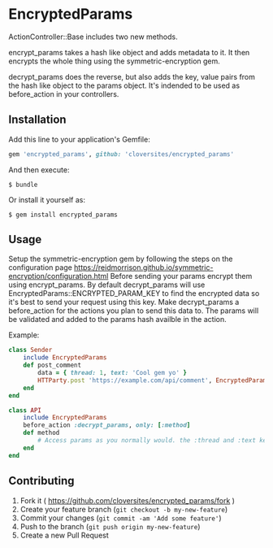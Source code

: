 # EncryptedParams

ActionController::Base includes two new methods.

encrypt_params takes a hash like object and adds metadata to it. It then encrypts the whole thing using the symmetric-encryption gem.

decrypt_params does the reverse, but also adds the key, value pairs from the hash like object to the params object. It's indended to be used as before_action in your controllers.

## Installation

Add this line to your application's Gemfile:

```ruby
gem 'encrypted_params', github: 'cloversites/encrypted_params'
```

And then execute:

    $ bundle

Or install it yourself as:

    $ gem install encrypted_params

## Usage

Setup the symmetric-encryption gem by following the steps on the configuration page https://reidmorrison.github.io/symmetric-encryption/configuration.html
Before sending your params encrypt them using encrypt_params. By default decrypt_params will use EncryptedParams::ENCRYPTED_PARAM_KEY to find the encrypted data so it's best to send your request using this key.
Make decrypt_params a before_action for the actions you plan to send this data to. The params will be validated and added to the params hash availble in the action.

Example:
```ruby
class Sender
    include EncryptedParams
    def post_comment
        data = { thread: 1, text: 'Cool gem yo' }
        HTTParty.post 'https://example.com/api/comment', EncryptedParams::ENCRYPTED_PARAM_KEY => encrypt_params(data)
    end
end

class API
    include EncryptedParams
    before_action :decrypt_params, only: [:method]
    def method
        # Access params as you normally would. the :thread and :text keys will be there.
    end
end
```
    

## Contributing

1. Fork it ( https://github.com/cloversites/encrypted_params/fork )
2. Create your feature branch (`git checkout -b my-new-feature`)
3. Commit your changes (`git commit -am 'Add some feature'`)
4. Push to the branch (`git push origin my-new-feature`)
5. Create a new Pull Request
